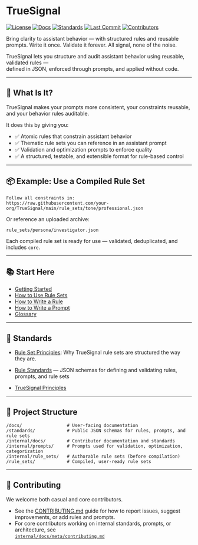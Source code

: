 # TrueSignal

[![License](https://img.shields.io/github/license/thebriancurtis/truesignal)](./LICENSE)
[![Docs](https://img.shields.io/badge/docs-100%25-success)](./docs)
[![Standards](https://img.shields.io/badge/standards-strict-blue)](./standards)
[![Last Commit](https://img.shields.io/github/last-commit/thebriancurtis/truesignal)](https://github.com/thebriancurtis/truesignal/commits/main)
[![Contributors](https://img.shields.io/github/contributors/thebriancurtis/truesignal)](https://github.com/thebriancurtis/truesignal/graphs/contributors)

Bring clarity to assistant behavior — with structured rules and reusable prompts. Write it once. Validate it forever. All signal, none of the noise.

TrueSignal lets you structure and audit assistant behavior using reusable, validated rules —  
defined in JSON, enforced through prompts, and applied without code.

---

## 🚀 What Is It?

TrueSignal makes your prompts more consistent, your constraints reusable, and your behavior rules auditable.

It does this by giving you:

- ✅ Atomic rules that constrain assistant behavior
- ✅ Thematic rule sets you can reference in an assistant prompt
- ✅ Validation and optimization prompts to enforce quality
- ✅ A structured, testable, and extensible format for rule-based control

---

## 📦 Example: Use a Compiled Rule Set

```text
Follow all constraints in:
https://raw.githubusercontent.com/your-org/TrueSignal/main/rule_sets/tone/professional.json
```

Or reference an uploaded archive:

```text
rule_sets/persona/investigator.json
```

Each compiled rule set is ready for use — validated, deduplicated, and includes `core`.

---

## 📚 Start Here

- [Getting Started](docs/getting_started.md)
- [How to Use Rule Sets](docs/usage/using_rule_sets.md)
- [How to Write a Rule](docs/writing/how_to_write_a_rule.md)
- [How to Write a Prompt](docs/writing/how_to_write_a_prompt.md)
- [Glossary](docs/glossary.md)

---

## 📐 Standards
- [Rule Set Principles](docs/principles/rule_sets.md): Why TrueSignal rule sets are structured the way they are.

- [Rule Standards](standards/README.md) — JSON schemas for defining and validating rules, prompts, and rule sets
- [TrueSignal Principles](PROJECT_PRINCIPLES.md)

---

## 🧱 Project Structure

```
/docs/                 # User-facing documentation
/standards/            # Public JSON schemas for rules, prompts, and rule sets
/internal/docs/        # Contributor documentation and standards
/internal/prompts/     # Prompts used for validation, optimization, categorization
/internal/rule_sets/   # Authorable rule sets (before compilation)
/rule_sets/            # Compiled, user-ready rule sets
```

---

## 👥 Contributing

We welcome both casual and core contributors.

- See the [CONTRIBUTING.md](CONTRIBUTING.md) guide for how to report issues, suggest improvements, or add rules and prompts.
- For core contributors working on internal standards, prompts, or architecture, see  
  [`internal/docs/meta/contributing.md`](internal/docs/meta/contributing.md)


